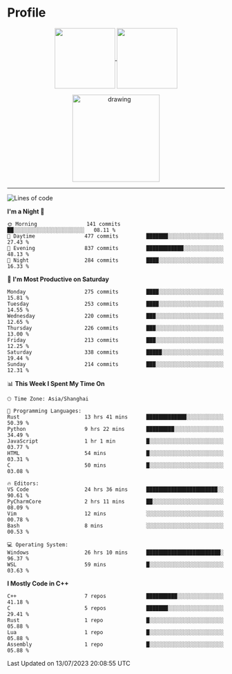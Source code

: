 # Profile

<p align="center">
  <a href="https://github.com/SourVoice">
    <img
      align="center"
      height="140em"
      src="https://github-readme-stats.vercel.app/api?username=SourVoice&show_icons=true&include_all_commits=true&count_private=true&theme=tokyonight"
    />
  </a>
  <a href="https://github.com/SourVoice">
    <img
      align="center"
      height="140em"
      src="https://github-readme-stats.vercel.app/api/top-langs/?username=SourVoice&show_icons=true&include_all_commits=true&count_private=true&layout=compact&theme=tokyonight"
    />
  </a>
</p>

<p align="center">
   <a href="https://github.com/SourVoice">
    <img
      align="center"
      height="202em"
      alt="drawing"
      src="https://activity-graph.herokuapp.com/graph?username=SourVoice&theme=react-dark"
    />
  </a>
</p>

---
<!--START_SECTION:waka-->
![Lines of code](https://img.shields.io/badge/From%20Hello%20World%20I%27ve%20Written-1.6%20million%20lines%20of%20code-blue)

**I'm a Night 🦉** 

```text
🌞 Morning                141 commits         ██░░░░░░░░░░░░░░░░░░░░░░░   08.11 % 
🌆 Daytime                477 commits         ███████░░░░░░░░░░░░░░░░░░   27.43 % 
🌃 Evening                837 commits         ████████████░░░░░░░░░░░░░   48.13 % 
🌙 Night                  284 commits         ████░░░░░░░░░░░░░░░░░░░░░   16.33 % 
```
📅 **I'm Most Productive on Saturday** 

```text
Monday                   275 commits         ████░░░░░░░░░░░░░░░░░░░░░   15.81 % 
Tuesday                  253 commits         ████░░░░░░░░░░░░░░░░░░░░░   14.55 % 
Wednesday                220 commits         ███░░░░░░░░░░░░░░░░░░░░░░   12.65 % 
Thursday                 226 commits         ███░░░░░░░░░░░░░░░░░░░░░░   13.00 % 
Friday                   213 commits         ███░░░░░░░░░░░░░░░░░░░░░░   12.25 % 
Saturday                 338 commits         █████░░░░░░░░░░░░░░░░░░░░   19.44 % 
Sunday                   214 commits         ███░░░░░░░░░░░░░░░░░░░░░░   12.31 % 
```


📊 **This Week I Spent My Time On** 

```text
🕑︎ Time Zone: Asia/Shanghai

💬 Programming Languages: 
Rust                     13 hrs 41 mins      █████████████░░░░░░░░░░░░   50.39 % 
Python                   9 hrs 22 mins       █████████░░░░░░░░░░░░░░░░   34.49 % 
JavaScript               1 hr 1 min          █░░░░░░░░░░░░░░░░░░░░░░░░   03.77 % 
HTML                     54 mins             █░░░░░░░░░░░░░░░░░░░░░░░░   03.31 % 
C                        50 mins             █░░░░░░░░░░░░░░░░░░░░░░░░   03.08 % 

🔥 Editors: 
VS Code                  24 hrs 36 mins      ███████████████████████░░   90.61 % 
PyCharmCore              2 hrs 11 mins       ██░░░░░░░░░░░░░░░░░░░░░░░   08.09 % 
Vim                      12 mins             ░░░░░░░░░░░░░░░░░░░░░░░░░   00.78 % 
Bash                     8 mins              ░░░░░░░░░░░░░░░░░░░░░░░░░   00.53 % 

💻 Operating System: 
Windows                  26 hrs 10 mins      ████████████████████████░   96.37 % 
WSL                      59 mins             █░░░░░░░░░░░░░░░░░░░░░░░░   03.63 % 
```

**I Mostly Code in C++** 

```text
C++                      7 repos             ██████████░░░░░░░░░░░░░░░   41.18 % 
C                        5 repos             ███████░░░░░░░░░░░░░░░░░░   29.41 % 
Rust                     1 repo              █░░░░░░░░░░░░░░░░░░░░░░░░   05.88 % 
Lua                      1 repo              █░░░░░░░░░░░░░░░░░░░░░░░░   05.88 % 
Assembly                 1 repo              █░░░░░░░░░░░░░░░░░░░░░░░░   05.88 % 
```




 Last Updated on 13/07/2023 20:08:55 UTC
<!--END_SECTION:waka-->
